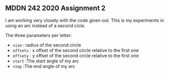 ## MDDN 242 2020 Assignment 2
I am working very closely with the code given out. This is my experiments in using an arc instead of a second cicle. 

The three parameters per letter:
  * `size` : radius of the second circle
  * `offsetx` : x offset of the second circle relative to the first one
  * `offsety` : y offset of the second circle relative to the first one
  * `start` :The start angle of my arc
  * `stop` :The end angle of my arc